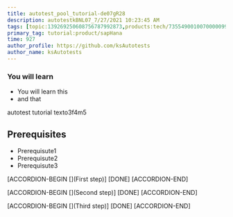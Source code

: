 ```yaml
---
title: autotest_pool_tutorial-de07gR28
description: autotestkBNL07_7/27/2021 10:23:45 AM
tags: [topic:139269250608756787992873,products:tech/73554900100700000996,tutorial:experience/advanced]
primary_tag: tutorial:product/sapHana
time: 927
author_profile: https://github.com/ksAutotests
author_name: ksAutotests
---
```

### You will learn
- You will learn this
- and that

autotest tutorial texto3f4m5

## Prerequisites
- Prerequisute1
- Prerequisute2
- Prerequisute3

[ACCORDION-BEGIN [](First step)]
[DONE]
[ACCORDION-END]

[ACCORDION-BEGIN [](Second step)]
[DONE]
[ACCORDION-END]

[ACCORDION-BEGIN [](Third step)]
[DONE]
[ACCORDION-END]

